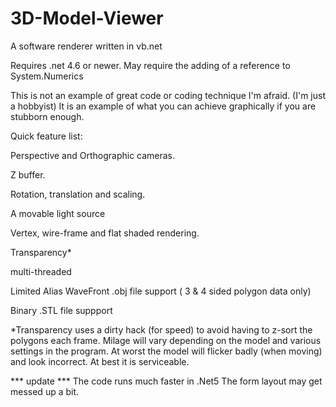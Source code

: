 # 3D-Model-Viewer
A software renderer written in vb.net 

Requires .net 4.6 or newer. 
May require the adding of a reference to System.Numerics

This is not an example of great code or coding technique I'm afraid. (I'm just a hobbyist)
It is an example of what you can achieve graphically if you are stubborn enough.

Quick feature list:

Perspective and Orthographic cameras.

Z buffer.

Rotation, translation and scaling.

A movable light source

Vertex, wire-frame and flat shaded rendering.

Transparency*

multi-threaded

Limited Alias WaveFront .obj file support ( 3 & 4 sided polygon data only)

Binary .STL file suppport

*Transparency uses a dirty hack (for speed) to avoid having to z-sort the polygons each frame. 
Milage will vary depending on the model and various settings in the program.
At worst the model will flicker badly (when moving) and look incorrect. At best it is serviceable.

*** update ***
The code runs much faster in .Net5
The form layout may get messed up a bit. 
